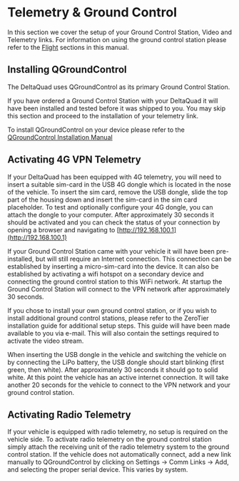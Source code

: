 # Telemetry & Ground Control

In this section we cover the setup of your Ground Control Station, Video and Telemetry links. For information on using the ground control station please refer to the [Flight](../flight.md) sections in this manual.

## Installing QGroundControl

The DeltaQuad uses QGroundControl as its primary Ground Control Station.

If you have ordered a Ground Control Station with your DeltaQuad it will have been installed and tested before it was shipped to you. You may skip this section and proceed to the installation of your telemetry link.

To install QGroundControl on your device please refer to the [QGroundControl Installation Manual](https://docs.qgroundcontrol.com/en/getting\_started/download\_and\_install.html)

## Activating 4G VPN Telemetry

If your DeltaQuad has been equipped with 4G telemetry, you will need to insert a suitable sim-card in the USB 4G dongle which is located in the nose of the vehicle. To insert the sim card, remove the USB dongle, slide the top part of the housing down and insert the sim-card in the sim card placeholder. To test and optionally configure your 4G dongle, you can attach the dongle to your computer. After approximately 30 seconds it should be activated and you can check the status of your connection by opening a browser and navigating to [http://192.168.100.1](http://192.168.100.1)

If your Ground Control Station came with your vehicle it will have been pre-installed, but will still require an Internet connection. This connection can be established by inserting a micro-sim-card into the device. It can also be established by activating a wifi hotspot on a secondary device and connecting the ground control station to this WiFi network. At startup the Ground Control Station will connect to the VPN network after approximately 30 seconds.

If you chose to install your own ground control station, or if you wish to install additional ground control stations, please refer to the ZeroTier installation guide for additional setup steps. This guide will have been made available to you via e-mail. This will also contain the settings required to activate the video stream.

When inserting the USB dongle in the vehicle and switching the vehicle on by connecting the LiPo battery, the USB dongle should start blinking (first green, then white). After approximately 30 seconds it should go to solid white. At this point the vehicle has an active internet connection. It will take another 20 seconds for the vehicle to connect to the VPN network and your ground control station.

## Activating Radio Telemetry

If your vehicle is equipped with radio telemetry, no setup is required on the vehicle side. To activate radio telemetry on the ground control station simply attach the receiving unit of the radio telemetry system to the ground control station. If the vehicle does not automatically connect, add a new link manually to QGroundControl by clicking on Settings -> Comm Links -> Add, and selecting the proper serial device. This varies by system.
